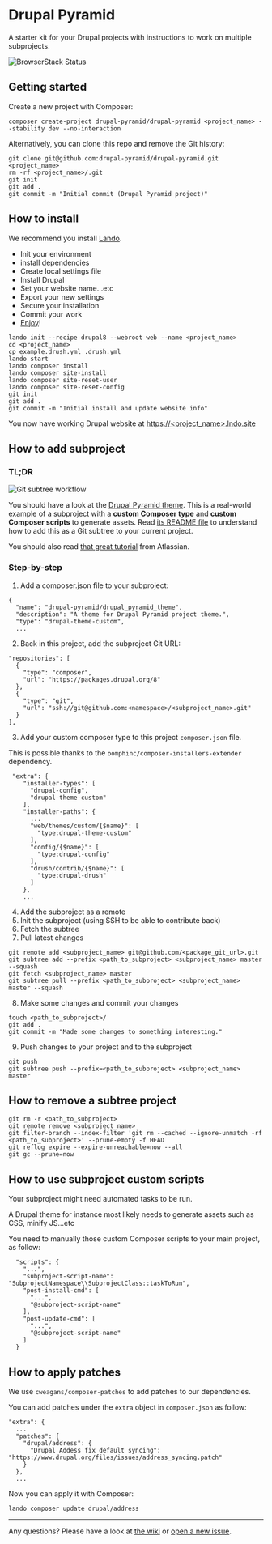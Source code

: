 # Drupal Pyramid

A starter kit for your Drupal projects with instructions to work on multiple subprojects.

![BrowserStack Status](https://www.browserstack.com/automate/badge.svg?badge_key=BvpY1y5yRRsxyUxUVDLJ)

## Getting started

Create a new project with Composer:
```
composer create-project drupal-pyramid/drupal-pyramid <project_name> --stability dev --no-interaction
```

Alternatively, you can clone this repo and remove the Git history:
```
git clone git@github.com:drupal-pyramid/drupal-pyramid.git <project_name>
rm -rf <project_name>/.git
git init
git add .
git commit -m "Initial commit (Drupal Pyramid project)"
```

## How to install

We recommend you install [Lando](https://docs.devwithlando.io/installation/installing.html).

* Init your environment
* install dependencies
* Create local settings file
* Install Drupal
* Set your website name...etc
* Export your new settings
* Secure your installation
* Commit your work
* [Enjoy](http://gph.is/*uVl0T)!

```
lando init --recipe drupal8 --webroot web --name <project_name>
cd <project_name>
cp example.drush.yml .drush.yml
lando start
lando composer install
lando composer site-install
lando composer site-reset-user
lando composer site-reset-config
git init
git add .
git commit -m "Initial install and update website info"
```

You now have working Drupal website at [https://<project_name>.lndo.site](https://<project_name>.lndo.site)


## How to add subproject

### TL;DR

![Git subtree workflow](http://drupal-pyramid.org/img/git_subtree_cmds.jpg)

You should have a look at the [Drupal Pyramid theme](https://github.com/drupal-pyramid/drupal_pyramid_theme). This is a real-world example of a subproject with a **custom Composer type** and **custom Composer scripts** to generate assets. Read [its README file](https://github.com/drupal-pyramid/drupal_pyramid_theme#getting-started) to understand how to add this as a Git subtree to your current project.

You should also read [that great tutorial](https://www.atlassian.com/blog/git/alternatives-to-git-submodule-git-subtree) from Atlassian.


### Step-by-step

1) Add a composer.json file to your subproject:
```
{
  "name": "drupal-pyramid/drupal_pyramid_theme",
  "description": "A theme for Drupal Pyramid project theme.",
  "type": "drupal-theme-custom",
  ...
```

2) Back in this project, add the subproject Git URL:
```
"repositories": [
  {
    "type": "composer",
    "url": "https://packages.drupal.org/8"
  },
  {
    "type": "git",
    "url": "ssh://git@github.com:<namespace>/<subproject_name>.git"
  }    
],
```

3) Add your custom composer type to this project `composer.json` file.  

This is possible thanks to the `oomphinc/composer-installers-extender` dependency.

```
 "extra": {
    "installer-types": [
      "drupal-config",
      "drupal-theme-custom"
    ],
    "installer-paths": {
      ...
      "web/themes/custom/{$name}": [
        "type:drupal-theme-custom"
      ],
      "config/{$name}": [
        "type:drupal-config"
      ],
      "drush/contrib/{$name}": [
        "type:drupal-drush"
      ]
    },
    ...
```

4) Add the subproject as a remote
5) Init the subproject (using SSH to be able to contribute back)
6) Fetch the subtree
7) Pull latest changes
```
git remote add <subproject_name> git@github.com/<package_git_url>.git
git subtree add --prefix <path_to_subproject> <subproject_name> master --squash
git fetch <subproject_name> master
git subtree pull --prefix <path_to_subproject> <subproject_name> master --squash
```

8) Make some changes and commit your changes
```
touch <path_to_subproject>/
git add .
git commit -m "Made some changes to something interesting."
```

9) Push changes to your project and to the subproject
```
git push
git subtree push --prefix=<path_to_subproject> <subproject_name> master
```


## How to remove a subtree project

```
git rm -r <path_to_subproject>
git remote remove <subproject_name> 
git filter-branch --index-filter 'git rm --cached --ignore-unmatch -rf <path_to_subproject>' --prune-empty -f HEAD
git reflog expire --expire-unreachable=now --all
git gc --prune=now
```


## How to use subproject custom scripts

Your subproject might need automated tasks to be run.

A Drupal theme for instance most likely needs to generate assets such as CSS, minify JS...etc

You need to manually those custom Composer scripts to your main project, as follow: 
```
  "scripts": {
    "...",
    "subproject-script-name": "SubprojectNamespace\\SubprojectClass::taskToRun",
    "post-install-cmd": [
      "...",
      "@subproject-script-name"
    ],
    "post-update-cmd": [
      "...",
      "@subproject-script-name"
    ]
  }
```


## How to apply patches

We use `cweagans/composer-patches` to add patches to our dependencies.

You can add patches under the `extra` object in `composer.json` as follow:

```
"extra": {
  ...
  "patches": {
    "drupal/address": {
      "Drupal Addess fix default syncing": "https://www.drupal.org/files/issues/address_syncing.patch"     
    }
  },
  ...
```

Now you can apply it with Composer:
```
lando composer update drupal/address
```


---


Any questions? Please have a look at [the wiki](https://github.com/drupal-pyramid/drupal-pyramid/wiki) or [open a new issue](https://github.com/drupal-pyramid/drupal-pyramid/issues).
